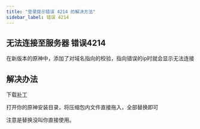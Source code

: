 ```yaml
---
title: "登录提示错误 4214 的解决方法"
sidebar_label: 错误 4214
---
```

## 无法连接至服务器 错误4214
在新版本的原神中，添加了对域名指向的校验，指向错误的ip时就会显示无法连接
## 解决办法
下载[补丁](https://github.com/34736384/RSAPatch/releases/tag/v1.1.0)

打开你的原神安装目录，将压缩包内文件直接拖入，全部替换即可

注意是替换没叫你直接使用。
